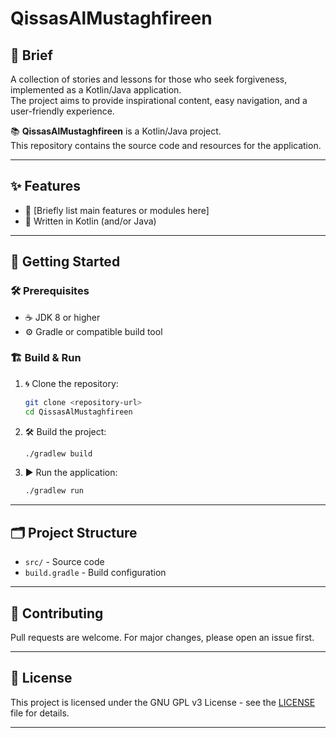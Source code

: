 # QissasAlMustaghfireen

## 📝 Brief

A collection of stories and lessons for those who seek forgiveness, implemented as a Kotlin/Java application.  
The project aims to provide inspirational content, easy navigation, and a user-friendly experience.

📚 **QissasAlMustaghfireen** is a Kotlin/Java project.  
This repository contains the source code and resources for the application.

---

## ✨ Features

- 🚀 [Briefly list main features or modules here]
- 📝 Written in Kotlin (and/or Java)

---

## 🚦 Getting Started

### 🛠 Prerequisites

- ☕ JDK 8 or higher
- ⚙️ Gradle or compatible build tool

### 🏗️ Build & Run

1. 🌀 Clone the repository:
   ```sh
   git clone <repository-url>
   cd QissasAlMustaghfireen
   ```
2. 🛠️ Build the project:
   ```sh
   ./gradlew build
   ```
3. ▶️ Run the application:
   ```sh
   ./gradlew run
   ```

---

## 🗂️ Project Structure

- `src/` - Source code
- `build.gradle` - Build configuration

---

## 🤝 Contributing

Pull requests are welcome. For major changes, please open an issue first.

---

## 📝 License

This project is licensed under the GNU GPL v3 License - see the [LICENSE](LICENSE) file for details.

---


